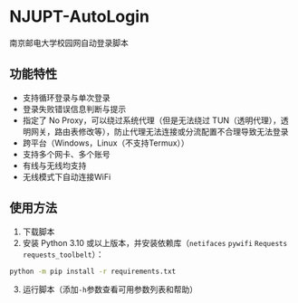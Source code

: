 # NJUPT-AutoLogin
南京邮电大学校园网自动登录脚本

## 功能特性
- 支持循环登录与单次登录
- 登录失败错误信息判断与提示
- 指定了 No Proxy，可以绕过系统代理（但是无法绕过 TUN（透明代理），透明网关，路由表修改等），防止代理无法连接或分流配置不合理导致无法登录
- 跨平台（Windows，Linux（不支持Termux））
- 支持多个网卡、多个账号
- 有线与无线均支持
- 无线模式下自动连接WiFi

## 使用方法
1. 下载脚本
2. 安装 Python 3.10 或以上版本，并安装依赖库（`netifaces` `pywifi` `Requests` `requests_toolbelt`）：
```sh
python -m pip install -r requirements.txt
```
3. 运行脚本（添加`-h`参数查看可用参数列表和帮助）